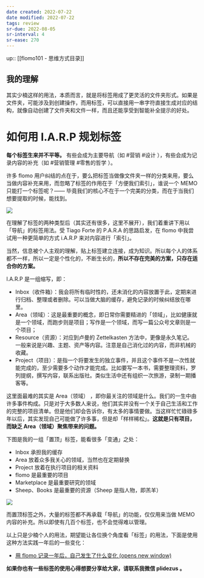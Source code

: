 ```yaml
---
date created: 2022-07-22
date modified: 2022-07-22
tags: review
sr-due: 2022-08-05
sr-interval: 4
sr-ease: 270
---
```

up:: [[flomo101 - 思维方式目录]]
## 我的理解
其实少楠这样的用法，本质而言，就是将标签用成了更灵活的文件夹形式。如果是文件夹，可能涉及到创建操作，而用标签，可以直接用一串字符直接生成对应的结构，就像自动创建了文件夹和文件一样，而且还能享受到智能补全提示的好处。


# 如何用 I.A.R.P 规划标签
**每个标签生来并不平等。** 有些会成为主要导航（如 #营销 #设计 ），有些会成为记录内容的补充（如 #营销管理 #零售的哲学 ）。

许多 flomo 用户纠结的点在于，要么把标签当做像文件夹一样的分类来用，要么当做内容补充来用，而忽略了标签的作用在于「方便我们索引」，谁说一个 MEMO 只能打一个标签呢？—— 毕竟我们的核心不在于一个完美的分类，而在于当我们想要提取的时候，能找到。

![](https://flomo-resource.oss-cn-shanghai.aliyuncs.com/101/images-387.png)

在理解了标签的两种类型后（其实还有很多，这里不展开），我们着重讲下用以「导航」的标签用法。受 Tiago Forte 的 P.A.R.A 的思路启发，在 flomo 中我尝试用一种更简单的方式 i.A.R.P 来对内容进行「索引」。

当然，信息被个人主观的理解，贴上标签建立连接，成为知识。所以每个人的体系都不一样，所以一定是个性化的，不断生长的，**所以不存在完美的方案，只存在适合你的方案。**

I.A.R.P 是一组缩写，即：

- Inbox（收件箱）：我会将所有临时性的，还未消化的内容放置于此，定期来进行归档、整理或者删除。可以当做大脑的缓存，避免记录的时候纠结放在哪里。
- Area（领域）：这是最重要的概念，即日常你需要精进的「领域」，比如健康就是一个领域，而跑步则是项目；写作是一个领域，而写一篇公众号文章则是一个项目；
- Resource（资源）：对应到卢曼的 Zettelkasten 方法中，更像是永久笔记。一般来说是兴趣、主题、资产等内容。注意是自己消化过的内容，而非机械的收藏。
- Project（项目）：是指一个将要发生的独立事件，并且这个事件不是一次性就能完成的，至少需要多个动作才能完成。比如要写一本书，需要整理资料，罗列提纲，撰写内容，联系出版社。类似生活中还有组织一次旅游，录制一期播客等。

这里面最难的其实是 Area（领域） ，即你最关注的领域是什么。我们的一生中由许多事件构成。只是对于大多数人来说，他们其实并没有一个关于自己生活和工作的完整的项目清单。但是他们却会告诉你，有太多的事情要做。当这样忙忙碌碌多年以后，其实发现自己可能做了许多事，但是却「样样稀松」。**这就是只有项目，而缺乏 Area（领域）聚焦带来的问题。**

下图是我的一组「置顶」标签，能看很多「变通」之处：

- Inbox 承担我的缓存
- Area 放着众多我关心的领域，当然也在定期替换
- Project 放着在执行项目的相关资料
- flomo 是最重要的项目
- Marketplace 是最重要研究的领域
- Sheep、Books 是最重要的资源（Sheep 是指人物，即羔羊）

![](https://flomo-resource.oss-cn-shanghai.aliyuncs.com/101/images-388.png)

而置顶标签之外，大量的标签都不再承载「导航」的功能，仅仅用来当做 MEMO 内容的补充。所以即使有几百个标签，也不会觉得难以管理。

以上只是少楠个人的用法，期望能让各位换个角度看「标签」的用法，下面是使用这种方法实践一年后的一些变化：

- [用 flomo 记录一年后，自己发生了什么变化 (opens new window)](https://mp.weixin.qq.com/s/9A_XLmUTRAYRKtfnow3_Rw)

**如果你也有一些标签的使用心得想要分享给大家，请联系我微信 plidezus 。**
